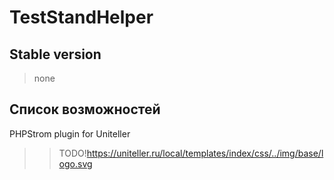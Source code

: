 # TestStandHelper

## Stable version
> none
## Список возможностей
> 
PHPStrom plugin for Uniteller


>> TODO!https://uniteller.ru/local/templates/index/css/../img/base/logo.svg
